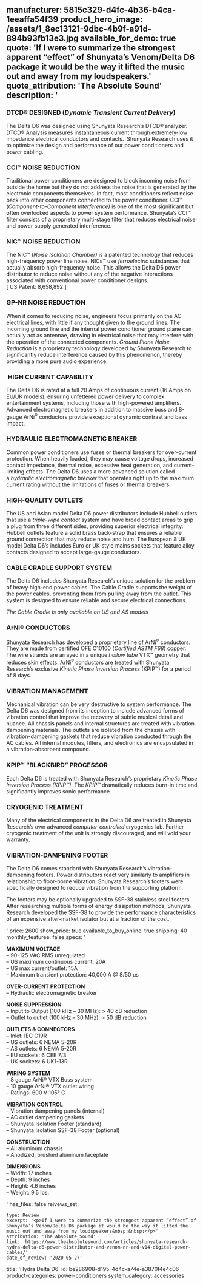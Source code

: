 manufacturer: 5815c329-d4fc-4b36-b4ca-1eeaffa54f39
product_hero_image: /assets/1_8ec13121-9dbc-4b9f-a91d-894b93fb13e3.jpg
available_for_demo: true
quote: 'If I were to summarize the strongest apparent “effect” of Shunyata’s Venom/Delta D6 package it would be the way it lifted the music out and away from my loudspeakers.'
quote_attribution: 'The Absolute Sound'
description: '<h3>DTCD®&nbsp;DESIGNED (<em>Dynamic Transient Current Delivery</em>)</h3><p>The Delta D6 was designed using Shunyata Research’s DTCD®<strong>&nbsp;</strong>analyzer. DTCD®&nbsp;Analysis measures instantaneous current through extremely-low impedance electrical conductors and contacts.&nbsp; Shunyata Research uses it to optimize the design and performance of our power conditioners and power cabling.</p><h3>CCI™ NOISE REDUCTION</h3><p>Traditional power conditioners are designed to block incoming noise from outside the home but they do not address the noise that is generated by the electronic components themselves. In fact, most conditioners reflect noise back into other components connected to the power conditioner. CCI™ (<em>Component-to-Component Interference)</em>&nbsp;is one of the most significant but often overlooked aspects to power system performance. Shunyata’s CCI™ filter consists of a proprietary multi-stage filter that reduces electrical noise and power supply generated interference.</p><h3>NIC™ NOISE REDUCTION</h3><p>The NIC™ (<em>Noise Isolation Chamber)</em>&nbsp;is a patented technology that reduces high-frequency power line noise. NICs™ use&nbsp;<em>ferroelectric</em>&nbsp;substances that actually absorb high-frequency noise. This allows the Delta D6 power distributor to reduce noise without any of the negative interactions associated with conventional power conditioner designs.<br>[ US Patent: 8,658,892 ]</p><h3>GP-NR NOISE REDUCTION</h3><p>When it comes to reducing noise, engineers focus primarily on the AC electrical lines, with little if any thought given to the ground lines. The incoming ground line and the internal power conditioner ground plane can actually act as antennae, drawing in electrical noise that may interfere with the operation of the connected components.&nbsp;<em>Ground Plane Noise Reduction</em>&nbsp;is a proprietary technology developed by Shunyata Research to significantly reduce interference caused by this phenomenon, thereby providing a more pure audio experience.</p><h3>&nbsp;HIGH CURRENT CAPABILITY</h3><p>The Delta D6 is rated at a full 20 Amps of continuous current (16 Amps on EU/UK models), ensuring unfettered power delivery to complex entertainment systems, including those with high-powered amplifiers. Advanced electromagnetic breakers in addition to massive buss and 8-gauge ArNi<sup>®</sup>&nbsp;conductors provide exceptional dynamic contrast and bass impact.</p><h3>HYDRAULIC ELECTROMAGNETIC BREAKER</h3><p>Common power conditioners use fuses or thermal breakers for over-current protection. When heavily loaded, they may cause voltage drops, increased contact impedance, thermal noise, excessive heat generation, and current-limiting effects. The Delta D6 uses a more advanced solution called a&nbsp;<em>hydraulic electromagnetic breaker</em>&nbsp;that operates right up to the maximum current rating without the limitations of fuses or thermal breakers.</p><h3>HIGH-QUALITY OUTLETS</h3><p>The US and Asian model Delta D6 power distributors include Hubbell outlets that use a&nbsp;<em>triple-wipe contact&nbsp;</em>system and have broad contact areas to grip a plug from three different sides, providing superior electrical integrity. Hubbell outlets feature a solid brass back-strap that ensures a reliable ground connection that may reduce noise and hum. The European &amp; UK model Delta D6’s includes Euro or UK-style mains sockets that feature alloy contacts designed to accept large-gauge conductors.</p><h3>CABLE CRADLE SUPPORT SYSTEM</h3><p>The Delta D6 includes Shunyata Research’s unique solution for the problem of heavy high-end power cables. The Cable Cradle supports the weight of the power cables, preventing them from pulling away from the outlet. This system is designed to ensure reliable and secure electrical connections.</p><p><em>The Cable Cradle is only available on US and AS models</em></p><h3>ArNi®&nbsp;CONDUCTORS</h3><p>Shunyata Research has developed a proprietary line of ArNi<sup>®</sup>&nbsp;conductors. They are made from certified OFE C10100 (<em>Certified ASTM F68</em>) copper. The wire strands are arrayed in a unique&nbsp;<em>hollow tube</em>&nbsp;VTX™ geometry that reduces skin effects. ArNi<sup>®&nbsp;</sup>conductors are treated with Shunyata Research’s exclusive&nbsp;<em>Kinetic Phase Inversion Process&nbsp;</em>(KPIP™) for a period of 8 days.</p><h3>VIBRATION MANAGEMENT</h3><p>Mechanical vibration can be very destructive to system performance. The Delta D6 was designed from its inception to include advanced forms of vibration control that improve the recovery of subtle musical detail and nuance. All chassis panels and internal structures are treated with vibration-dampening materials. The outlets are isolated from the chassis with vibration-dampening gaskets that reduce vibration conducted through the AC cables. All internal modules, filters, and electronics are encapsulated in a vibration-absorbent compound.</p><h3>KPIP™ “BLACKBIRD” PROCESSOR</h3><p>Each Delta D6 is treated with Shunyata Research’s proprietary&nbsp;<em>Kinetic Phase Inversion Process (KPIP™).&nbsp;</em>The<em>&nbsp;KPIP™&nbsp;</em>dramatically reduces burn-in time and significantly improves sonic performance.</p><h3>CRYOGENIC TREATMENT</h3><p>Many of the electrical components in the Delta D6 are treated in Shunyata Research’s own advanced&nbsp;<em>computer-controlled</em>&nbsp;cryogenics lab. Further cryogenic treatment of the unit is strongly discouraged, and will void your warranty.</p><h3>VIBRATION-DAMPENING FOOTER</h3><p>The Delta D6 comes standard with Shunyata Research’s vibration-dampening footers. Power distributors react very similarly to amplifiers in relationship to floor-borne vibration. Shunyata Research’s footers were specifically designed to reduce vibration from the supporting platform.</p><p>The footers may be optionally upgraded to SSF-38 stainless steel footers. After researching multiple forms of energy dissipation methods, Shunyata Research developed the SSF-38 to provide the performance characteristics of an expensive after-market isolator but at a fraction of the cost.</p>'
price: 2600
show_price: true
available_to_buy_online: true
shipping: 40
monthly_featuree: false
specs: '<p><strong>MAXIMUM VOLTAGE<br></strong>– 90-125 VAC RMS unregulated<strong><br></strong>– US maximum continuous current: 20A<strong><br></strong>– US max current/outlet: 15A<strong><br></strong>– Maximum transient protection: 40,000 A @ 8/50&nbsp;<em>μ</em>s&nbsp;</p><p><strong>OVER-CURRENT PROTECTION<br></strong>– Hydraulic electromagnetic breaker&nbsp;</p><p><strong>NOISE SUPPRESSION<br></strong>– Input to Output (100 kHz – 30 MHz): &gt; 40 dB reduction<br>– Outlet to outlet (100 kHz – 30 MHz): &gt; 50 dB reduction&nbsp;</p><p><strong>OUTLETS &amp; CONNECTORS<br></strong>– Inlet: IEC C19R<br>– US outlets: 6 NEMA 5-20R<br>– AS outlets: 6 NEMA 5-20R<br>– EU sockets: 6 CEE 7/3<br>– UK sockets: 6 UK1-13R&nbsp;</p><p><strong>WIRING SYSTEM<br></strong>– 8 gauge ArNi® VTX Buss system<br>– 10 gauge ArNi® VTX outlet wiring<br>– Ratings: 600 V 105° C</p><p><strong>VIBRATION CONTROL<br></strong>– Vibration dampening panels (internal)<br>– AC outlet dampening gaskets<br>– Shunyata Isolation Footer (standard)<br>– Shunyata Isolation SSF-38 Footer (optional)</p><p><strong>CONSTRUCTION<br></strong>– All aluminum chassis<br>– Anodized, brushed aluminum faceplate</p><p><strong>DIMENSIONS<br></strong>– Width: 17 inches<br>– Depth: 9 inches<br>– Height: 4.6 inches<br>– Weight: 9.5 lbs.</p>'
has_files: false
reivews_set:
  -
    type: Review
    excerpt: '<p>If I were to summarize the strongest apparent “effect” of Shunyata’s Venom/Delta D6 package it would be the way it lifted the music out and away from my loudspeakers&nbsp;&nbsp;</p>'
    attribution: 'The Absolute Sound'
    link: 'https://www.theabsolutesound.com/articles/shunyata-research-hydra-delta-d6-power-distributor-and-venom-nr-and-v14-digital-power-cables/'
    date_of_review: '2020-05-27'
title: 'Hydra Delta D6'
id: be286908-d195-4d4c-a74e-a3870f4e4c06
product-categories: power-conditioners
system_category: accessories
